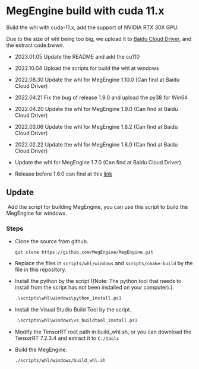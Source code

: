 # MegEngine build with cuda 11.x

Build the whl with cuda-11.x, add the support of NVIDIA RTX 30X GPU.

Due to the size of whl being too big, we upload it to [Baidu Cloud Driver](https://pan.baidu.com/s/1qHkv9slHvVSNvSfbjkXgWg), and the extract code:bwwn.

+ 2023.01.05 Update the README and add the cu110

+ 2022.10.04 Upload the scripts for build the whl at windows

+ 2022.08.30 Update the whl for MegEngine 1.10.0 (Can find at Baidu Cloud Driver) 
+ 2022.04.21 Fix the bug of release 1.9.0 and upload the py38 for Win64
+ 2022.04.20 Update the whl for MegEngine 1.9.0 (Can find at Baidu Cloud Driver) 
+ 2022.03.06 Update the whl for MegEngine 1.8.2 (Can find at Baidu Cloud Driver)
+ 2022.02.22 Update the whl for MegEngine 1.8.0 (Can find at Baidu Cloud Driver)
+ Update the whl for MegEngine 1.7.0 (Can find at Baidu Cloud Driver)
+ Release before 1.6.0 can find at this [link](https://github.com/Qsingle/MegEngine_CU11/releases)



## Update

​	 Add the script for building MegEngine, you can use this script to build the MegEngine for windows.

### Steps

+ Clone the source from github.

  ```shell
  git clone https://github.com/MegEngine/MegEngine.git
  ```

  

+ Replace the files in `scripts/whl/windows` and `scripts/cmake-build` by the file in this repository.

+ Install the python by the script ((Note: The python tool that needs to install from the script has not been installed on your computer).).

  ```powershell
  .\scripts\whl\windows\python_install.ps1
  ```

+ Install the Visual Studio Build Tool by the script.

  ```powershell
  .\scripts\whl\windows\vs_buildtool_install.ps1
  ```
  
+ Modify the TensorRT root path in build_whl.sh, or you can download the TensorRT 7.2.3.4 and extract it to `C:/tools`

+ Build the MegEngine.

  ```shell
  ./scripts/whl/windows/build_whl.sh
  ```

  
